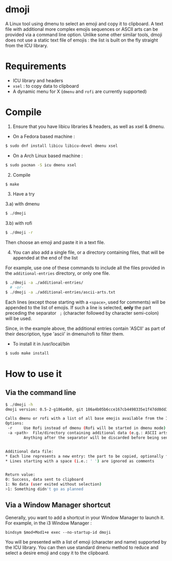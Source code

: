 # dmoji
A Linux tool using dmenu to select an emoji and copy it to clipboard. A text file with additional more complex emojis sequences or ASCII arts can be provided via a command line option.
Unlike some other similar tools, dmoji does not use a static text file of emojis : the list is built on the fly straight from the ICU library.

# Requirements

* ICU library and headers
* `xsel` : to copy data to clipboard
* A dynamic menu for X (`dmenu` and `rofi` are currently supported)


# Compile

1) Ensure that you have libicu libraries & headers, as well as xsel & dmenu.

* On a Fedora based machine :

```sh
$ sudo dnf install libicu libicu-devel dmenu xsel
```

* On a Arch Linux based machine :

```sh
$ sudo pacman -S icu dmenu xsel
```

2) Compile

```sh
$ make
```

3) Have a try

3.a) with dmenu

```sh
$ ./dmoji
```

3.b) with rofi

```sh
$ ./dmoji -r
```

Then choose an emoji and paste it in a text file.

4) You can also add a single file, or a directory containing files, that will be appended at the end of the list

For example, use one of these commands to include all the files provided in the `additional-entries` directory, or only one file.

```sh
$ ./dmoji -a ./additional-entries/
  # -or- 
$ ./dmoji -a ./additional-entries/ascii-arts.txt
```

Each lines (except those starting with a `<space>`, used for comments) will be appended to the list of emojis. If such a line is selected, **only** the part preceding the separator ` ;` (character <space> followed by character semi-colon) will be used.

Since, in the example above, the additional entries contain 'ASCII' as part of their description, type 'ascii' in dmenu/rofi to filter them.

* To install it in /usr/local/bin

```sh
$ sudo make install
```

# How to use it

## Via the command line

```sh
$ ./dmoji -h
dmoji version: 0.5-2-g186a4b0, git 186a4b05b6cce167cb4498335e1f47dd0dd3cf68

Calls dmenu or rofi with a list of all base emojis available from the ICU library, then copies the selected emoji to clipboard
Options:
 -r     Use Rofi instead of dmenu (Rofi will be started in dmenu mode)
 -a <path>  File/directory containing additional data (e.g.: ASCII arts, or more complex Unicode sequences)
        Anything after the separator will be discarded before being sent to the clipboard


Additional data file:
* Each line represents a new entry: the part to be copied, optionally followed by a separator (' ;') and a description to help the search
* Lines starting with a space (i.e.: ' ') are ignored as comments


Return value:
0: Success, data sent to clipboard
1: No data (user exited without selection)
>1: Something didn't go as planned
```

## Via a Window Manager shortcut

Generally, you want to add a shortcut in your Window Manager to launch it. For example, in the i3 Window Manager :

```
bindsym $mod+Mod1+e exec --no-startup-id dmoji
```

You will be presented with a list of emoji (character and name) supported by the ICU library. You can then use standard dmenu method to reduce and select a desire emoji and copy it to the clipboard.
